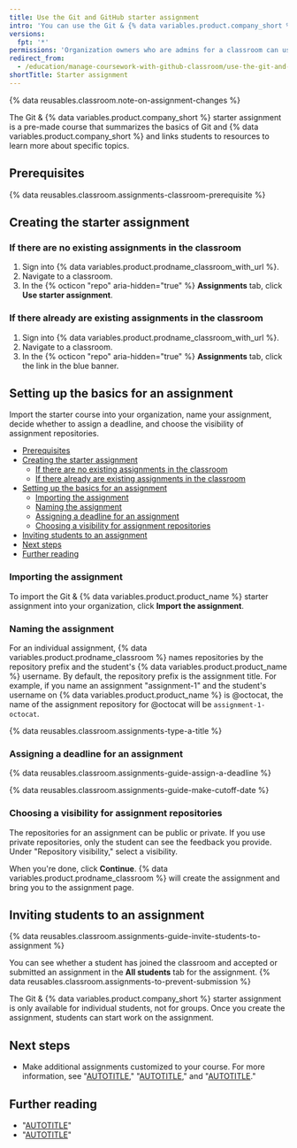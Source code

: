 ```yaml
---
title: Use the Git and GitHub starter assignment
intro: 'You can use the Git & {% data variables.product.company_short %} starter assignment to give students an overview of Git and {% data variables.product.company_short %} fundamentals.'
versions:
  fpt: '*'
permissions: 'Organization owners who are admins for a classroom can use Git & {% data variables.product.company_short %} starter assignments. {% data reusables.classroom.classroom-admins-link %}'
redirect_from:
  - /education/manage-coursework-with-github-classroom/use-the-git-and-github-starter-assignment
shortTitle: Starter assignment
---
```


{% data reusables.classroom.note-on-assignment-changes %}

The Git & {% data variables.product.company_short %} starter assignment is a pre-made course that summarizes the basics of Git and {% data variables.product.company_short %} and links students to resources to learn more about specific topics.

## Prerequisites

{% data reusables.classroom.assignments-classroom-prerequisite %}

## Creating the starter assignment

### If there are no existing assignments in the classroom

1. Sign into {% data variables.product.prodname_classroom_with_url %}.
1. Navigate to a classroom.
1. In the {% octicon "repo" aria-hidden="true" %} **Assignments** tab, click  **Use starter assignment**.

### If there already are existing assignments in the classroom

1. Sign into {% data variables.product.prodname_classroom_with_url %}.
1. Navigate to a classroom.
1. In the {% octicon "repo" aria-hidden="true" %} **Assignments** tab, click the link in the blue banner.

## Setting up the basics for an assignment

Import the starter course into your organization, name your assignment, decide whether to assign a deadline, and choose the visibility of assignment repositories.

* [Prerequisites](#prerequisites)
* [Creating the starter assignment](#creating-the-starter-assignment)
  * [If there are no existing assignments in the classroom](#if-there-are-no-existing-assignments-in-the-classroom)
  * [If there already are existing assignments in the classroom](#if-there-already-are-existing-assignments-in-the-classroom)
* [Setting up the basics for an assignment](#setting-up-the-basics-for-an-assignment)
  * [Importing the assignment](#importing-the-assignment)
  * [Naming the assignment](#naming-the-assignment)
  * [Assigning a deadline for an assignment](#assigning-a-deadline-for-an-assignment)
  * [Choosing a visibility for assignment repositories](#choosing-a-visibility-for-assignment-repositories)
* [Inviting students to an assignment](#inviting-students-to-an-assignment)
* [Next steps](#next-steps)
* [Further reading](#further-reading)

### Importing the assignment

To import the Git & {% data variables.product.product_name %} starter assignment into your organization, click **Import the assignment**.

### Naming the assignment

For an individual assignment, {% data variables.product.prodname_classroom %} names repositories by the repository prefix and the student's {% data variables.product.product_name %} username. By default, the repository prefix is the assignment title. For example, if you name an assignment "assignment-1" and the student's username on {% data variables.product.product_name %} is @octocat, the name of the assignment repository for @octocat will be `assignment-1-octocat`.

{% data reusables.classroom.assignments-type-a-title %}

### Assigning a deadline for an assignment

{% data reusables.classroom.assignments-guide-assign-a-deadline %}

{% data reusables.classroom.assignments-guide-make-cutoff-date %}

### Choosing a visibility for assignment repositories

The repositories for an assignment can be public or private. If you use private repositories, only the student can see the feedback you provide. Under "Repository visibility," select a visibility.

When you're done, click **Continue**. {% data variables.product.prodname_classroom %} will create the assignment and bring you to the assignment page.

## Inviting students to an assignment

{% data reusables.classroom.assignments-guide-invite-students-to-assignment %}

You can see whether a student has joined the classroom and accepted or submitted an assignment in the **All students** tab for the assignment. {% data reusables.classroom.assignments-to-prevent-submission %}

The Git & {% data variables.product.company_short %} starter assignment is only available for individual students, not for groups. Once you create the assignment, students can start work on the assignment.

## Next steps

* Make additional assignments customized to your course. For more information, see "[AUTOTITLE](/education/manage-coursework-with-github-classroom/teach-with-github-classroom/create-an-individual-assignment)," "[AUTOTITLE](/education/manage-coursework-with-github-classroom/teach-with-github-classroom/create-a-group-assignment)," and "[AUTOTITLE](/education/manage-coursework-with-github-classroom/teach-with-github-classroom/reuse-an-assignment)."

## Further reading

* "[AUTOTITLE](/education/explore-the-benefits-of-teaching-and-learning-with-github-education/github-global-campus-for-teachers)"
* "[AUTOTITLE](/education/manage-coursework-with-github-classroom/teach-with-github-classroom/connect-a-learning-management-system-course-to-a-classroom)"
